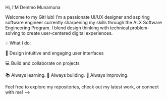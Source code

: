Hi, I'M Deinmo Munamuna

Welcome to my GitHub! I'm a passionate UI/UX designer and aspiring software engineer currently sharpening my skills through the ALX Software Engineering Program. I blend design thinking with technical problem-solving to create user-centered digital experiences.

💡 What I do:

🎨 Design intuitive and engaging user interfaces

💻 Build and collaborate on projects

📚 Always learning. 🔧 Always building. 🎯 Always improving.

Feel free to explore my repositories, check out my latest work, or connect with me!
-->
